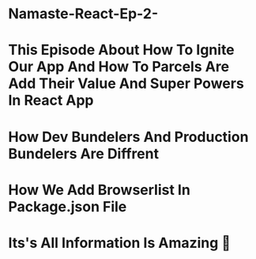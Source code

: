 # Namaste-React-Ep-2-
# This Episode About How To Ignite Our App And How To Parcels Are Add Their Value And Super Powers In React App 
# How Dev Bundelers And Production Bundelers Are Diffrent
# How We Add Browserlist In Package.json File
# Its's All Information Is Amazing 🚀
